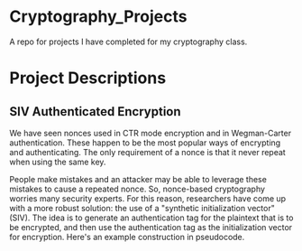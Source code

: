 # Cryptography_Projects
A repo for projects I have completed for my cryptography class.

# Project Descriptions
## SIV Authenticated Encryption
We have seen nonces used in CTR mode encryption and in Wegman-Carter authentication. These happen to be the most popular ways of encrypting and authenticating. The only requirement of a nonce is that it never repeat when using the same key. 

People make mistakes and an attacker may be able to leverage these mistakes to cause a repeated nonce. So, nonce-based cryptography worries many security experts. For this reason, researchers have come up with a more robust solution: the use of a "synthetic initialization vector" (SIV). The idea is to generate an authentication tag for the plaintext that is to be encrypted, and then use the authentication tag as the initialization vector for encryption. Here's an example construction in pseudocode.
